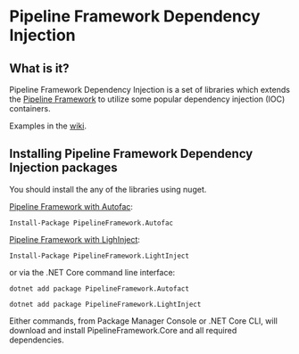 # Pipeline Framework Dependency Injection

## What is it?

Pipeline Framework Dependency Injection is a set of libraries which extends the [Pipeline Framework](https://github.com/gtmoose32/pipeline-framework) to utilize some popular dependency injection (IOC) containers. 

Examples in the [wiki](https://github.com/gtmoose32/pipeline-framwork-di/wiki).

## Installing Pipeline Framework Dependency Injection packages
You should install the any of the libraries using nuget.

[Pipeline Framework with Autofac](https://www.nuget.org/packages/PipelineFramework.Autofac/):

```
Install-Package PipelineFramework.Autofac
```

[Pipeline Framework with LighInject](https://www.nuget.org/packages/PipelineFramework.LightInject/):

```
Install-Package PipelineFramework.LightInject
```

or via the .NET Core command line interface:

```
dotnet add package PipelineFramework.Autofact

dotnet add package PipelineFramework.LightInject
```

Either commands, from Package Manager Console or .NET Core CLI, will download and install PipelineFramework.Core and all required dependencies.
